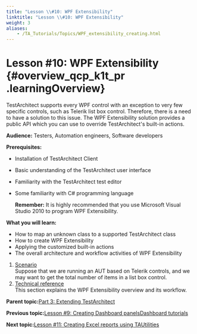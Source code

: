 ```yaml
--- 
title: "Lesson \\#10: WPF Extensibility"
linktitle: "Lesson \\#10: WPF Extensibility"
weight: 3
aliases: 
    - /TA_Tutorials/Topics/WPF_extensibility_creating.html
---
```

# Lesson \#10: WPF Extensibility {#overview_qcp_k1t_pr .learningOverview}

TestArchitect supports every WPF control with an exception to very few specific controls, such as Telerik list box control. Therefore, there is a need to have a solution to this issue. The WPF Extensibility solution provides a public API which you can use to override TestArchitect's built-in actions.

**Audience:** Testers, Automation engineers, Software developers

**Prerequisites:**

-   Installation of TestArchitect Client
-   Basic understanding of the TestArchitect user interface
-   Familiarity with the TestArchitect test editor
-   Some familiarity with C\# programming language

    **Remember:** It is highly recommended that you use Microsoft Visual Studio 2010 to program WPF Extensibility.


**What you will learn:**

-   How to map an unknown class to a supported TestArchitect class
-   How to create WPF Extensibility
-   Applying the customized built-in actions
-   The overall architecture and workflow activities of WPF Extensibility

1.  [Scenario](../../TA_Tutorials/Topics/WPF_extensibility_scenario.html)  
Suppose that we are running an AUT based on Telerik controls, and we may want to get the total number of items in a list box control.
2.  [Technical reference](../../TA_Tutorials/Topics/WPF_extensibility_techinical_reference.html)  
This section explains the WPF Extensibility overview and its workflow.

**Parent topic:**[Part 3: Extending TestArchitect](../../TA_Tutorials/Topics/tut_part3_extending_TA.html)

**Previous topic:**[Lesson \#9: Creating Dashboard panelsDashboard tutorials](../../TA_Tutorials/Topics/tutDashboard_creating_panels.html)

**Next topic:**[Lesson \#11: Creating Excel reports using TAUtilities](../../TA_Tutorials/Topics/TAUtilities.html)

